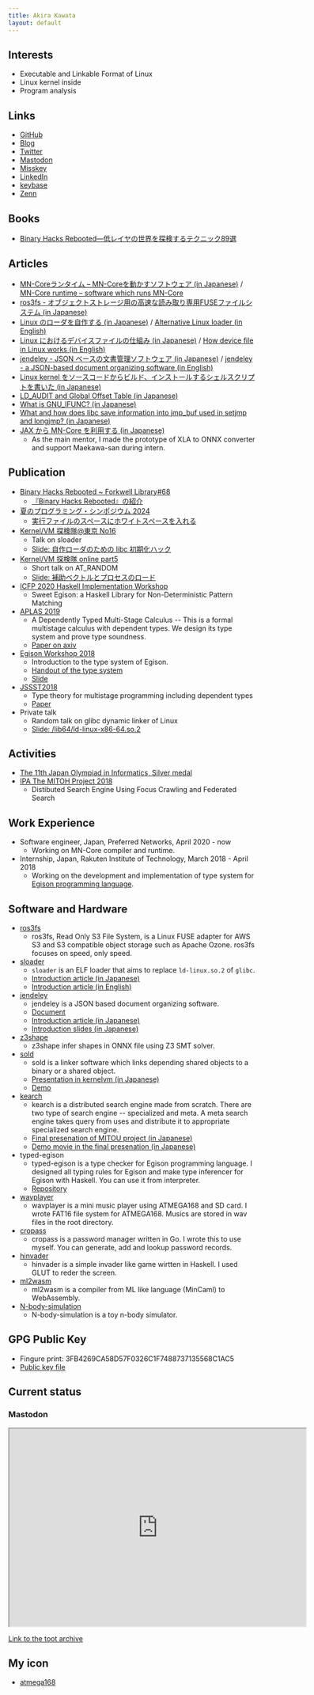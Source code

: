 ```yaml
---
title: Akira Kawata
layout: default
---
```


## Interests

- Executable and Linkable Format of Linux
- Linux kernel inside
- Program analysis

## Links

- [GitHub](https://github.com/akawashiro)
- [Blog](http://a-kawashiro.hatenablog.com/)
- [Twitter](https://twitter.com/a_kawashiro)
- [Mastodon](https://mstdn.jp/@a_kawashiro)
- [Misskey](https://misskey.io/@a_kawashiro)
- [LinkedIn](https://www.linkedin.com/in/akirakawata/)
- [keybase](https://keybase.io/a_kawashiro)
- [Zenn](https://zenn.dev/a_kawashiro)

## Books

- [Binary Hacks Rebooted―低レイヤの世界を探検するテクニック89選](https://www.oreilly.co.jp/books/9784814400850/)

## Articles

- [MN-Coreランタイム – MN-Coreを動かすソフトウェア (in Japanese)](https://tech.preferred.jp/ja/blog/mncore-runtime-1/) / [MN-Core runtime – software which runs MN-Core](https://tech.preferred.jp/en/blog/mncore-runtime-1/)
- [ros3fs - オブジェクトストレージ用の高速な読み取り専用FUSEファイルシステム (in Japanese)](./articles/ros3fs-jp)
- [Linux のローダを自作する (in Japanese)](https://zenn.dev/a_kawashiro/articles/506a224d206418) / [Alternative Linux loader (in English)](https://akawashiro.com/articles/sloader-succeeded-self-build-en)
- [Linux におけるデバイスファイルの仕組み (in Japanese)](https://zenn.dev/a_kawashiro/articles/387fa97163dd66) / [How device file in Linux works (in English)](./articles/how-device-file-in-linux-works)
- [jendeley - JSON ベースの文書管理ソフトウェア (in Japanese)](https://zenn.dev/a_kawashiro/articles/a2170f967f9508) / [jendeley - a JSON-based document organizing software (in English)](https://akawashiro.github.io/jendeley/)
- [Linux kernel をソースコードからビルド、インストールするシェルスクリプトを書いた (in Japanese)](./articles/linux-build-script.html)
- [LD_AUDIT and Global Offset Table (in Japanese)](https://a-kawashiro.hatenablog.com/entry/2022/01/08/220526)
- [What is GNU_IFUNC? (in Japanese)](https://a-kawashiro.hatenablog.com/entry/2021/11/07/100540)
- [What and how does libc save information into jmp_buf used in setjmp and longjmp? (in Japanese)](https://a-kawashiro.hatenablog.com/entry/2020/12/31/184339)
- [JAX から MN-Core を利用する (in Japanese)](https://tech.preferred.jp/ja/blog/jax-on-mncore/)
  - As the main mentor, I made the prototype of XLA to ONNX converter and support Maekawa-san during intern.

## Publication

- [Binary Hacks Rebooted ~ Forkwell Library#68](https://forkwell.connpass.com/event/331098/)
  - [『Binary Hacks Rebooted』の紹介](./BinaryHacksRebootedIntroduction20241003.pdf)
- [夏のプログラミング・シンポジウム 2024](https://prosym.org/sprosym2024/)
  - [実行ファイルのスペースにホワイトスペースを入れる](https://docs.google.com/presentation/d/1dNYOtYc7xz1GSW5NwhiZ6KXhbJnpGBLBZW5lhI8shcw/edit#slide=id.g2ff84a965c3_0_119)
- [Kernel/VM 探検隊@東京 No16](https://kernelvm.connpass.com/event/287261/)
  - Talk on sloader
  - [Slide: 自作ローダのための libc 初期化ハック](https://akawashiro.github.io/sloader-libc-hacks.pdf)
- [Kernel/VM 探検隊 online part5 ](https://kernelvm.connpass.com/event/256248/)
  - Short talk on AT_RANDOM
  - [Slide: 補助ベクトルとプロセスのロード](https://akawashiro.github.io/auxval_kernelvm_20220828.pdf)
- [ICFP 2020 Haskell Implementation Workshop](https://icfp20.sigplan.org/details/hiw-2020-papers/10/Sweet-Egison-a-Haskell-Library-for-Non-Deterministic-Pattern-Matching)
  - Sweet Egison: a Haskell Library for Non-Deterministic Pattern Matching
- [APLAS 2019](https://conf.researchr.org/home/aplas-2019)
  - A Dependently Typed Multi-Stage Calculus -- This is a formal multistage calculus with dependent types. We design its type system and prove type soundness.
  - [Paper on axiv](https://arxiv.org/abs/1908.02035)
- [Egison Workshop 2018](https://connpass.com/event/102061/)
  - Introduction to the type system of Egison.
  - [Handout of the type system](https://akawashiro.github.io/EgisonTypingrules.pdf)
  - [Slide](https://akawashiro.github.io/EgisonTypeSystem.pdf)
- [JSSST2018](https://jssst2018.wordpress.com/)
  - Type theory for multistage programming including dependent types
  - [Paper](http://jssst.or.jp/files/user/taikai/2018/PPL/ppl1-3.pdf)
- Private talk
  - Random talk on glibc dynamic linker of Linux
  - [Slide: /lib64/ld-linux-x86-64.so.2](https://docs.google.com/presentation/d/1WPxr6d_me_QU3mRWxBzs7y2iPhwV2YeAoB4EGcG9H90/edit?usp=sharing)

## Activities

- [The 11th Japan Olympiad in Informatics, Silver medal](https://www.ioi-jp.org/joi/2011/2012-medalists.html)
- [IPA The MITOH Project 2018](https://www.ipa.go.jp/jinzai/mitou/2018/gaiyou_s-2)
  - Distibuted Search Engine Using Focus Crawling and Federated Search

## Work Experience

- Software engineer, Japan, Preferred Networks, April 2020 - now
  - Working on MN-Core compiler and runtime.
- Internship, Japan, Rakuten Institute of Technology, March 2018 - April 2018
  - Working on the development and implementation of type system for [Egison programming language](https://www.egison.org/).

## Software and Hardware

- [ros3fs](https://github.com/akawashiro/ros3fs)
  - ros3fs, Read Only S3 File System, is a Linux FUSE adapter for AWS S3 and S3 compatible object storage such as Apache Ozone. ros3fs focuses on speed, only speed.
- [sloader](https://github.com/akawashiro/sloader)
  - `sloader` is an ELF loader that aims to replace `ld-linux.so.2` of `glibc`.
  - [Introduction article (in Japanese)](https://zenn.dev/a_kawashiro/articles/506a224d206418)
  - [Introduction article (in English)](https://akawashiro.github.io/articles/sloader-succeeded-self-build-en)
- [jendeley](https://github.com/akawashiro/jendeley)
  - jendeley is a JSON based document organizing software.
  - [Document](https://akawashiro.github.io/jendeley/)
  - [Introduction article (in Japanese)](https://zenn.dev/a_kawashiro/articles/a2170f967f9508)
  - [Introduction slides (in Japanese)](./jendeley-KMC-reikai-slide.pdf)
- [z3shape](https://github.com/akawashiro/z3shape)
  - z3shape infer shapes in ONNX file using Z3 SMT solver.
- [sold](https://github.com/akawashiro/sold)
  - sold is a linker software which links depending shared objects to a binary or a shared object.
  - [Presentation in kernelvm (in Japanese)](./sold_kernelvm_20211120.pdf)
  - [Demo](https://www.youtube.com/watch?v=f6EMyVrq3jo)
- [kearch](https://github.com/kearch/kearch)
  - kearch is a distributed search engine made from scratch. There are two type of search engine -- specialized and meta. A meta search engine takes query from uses and distribute it to appropriate
    specialized search engine.
  - [Final presenation of MITOU project (in Japanese)](kearchFinalPresentation.pdf)
  - [Demo movie in the final presenation (in Japanese)](https://youtu.be/tErMAEk8wLQ)
- typed-egison
  - typed-egison is a type checker for Egison programming language. I designed all typing rules for Egison and make type inferencer for Egison with Haskell. You can use it from interpreter.
  - [Repository](https://github.com/egison/typed-egison)
- [wavplayer](https://github.com/akawashiro/wavplayer)
  - wavplayer is a mini music player using ATMEGA168 and SD card. I wrote FAT16 file system for ATMEGA168. Musics are stored in wav files in the root directory.
- [cropass](https://github.com/akawashiro/cropass)
  - cropass is a password manager written in Go. I wrote this to use myself.
    You can generate, add and lookup password records.
- [hinvader](https://github.com/akawashiro/hinvader)
  - hinvader is a simple invader like game wirtten in Haskell. I used GLUT to reder the screen.
- [ml2wasm](https://github.com/akawashiro/ml2wasm)
  - ml2wasm is a compiler from ML like language (MinCaml) to WebAssembly.
- [N-body-simulation](https://github.com/akawashiro/N-body-simulation)
  - N-body-simulation is a toy n-body simulator.

## GPG Public Key

- Fingure print: 3FB4269CA58D57F0326C1F7488737135568C1AC5
- [Public key file](3FB4269CA58D57F0326C1F7488737135568C1AC5.txt)

## Current status

### Mastodon

<iframe allowfullscreen sandbox="allow-top-navigation allow-scripts allow-popups allow-popups-to-escape-sandbox" width="600" height="400" src="https://mastofeed.com/apiv2/feed?userurl=https%3A%2F%2Fmstdn.jp%2Fusers%2Fa_kawashiro&theme=dark&size=100&header=true&replies=false&boosts=false"></iframe>

[Link to the toot archive](./mastodon_archive.html)

## My icon

- [atmega168](./atmega168.jpg)
